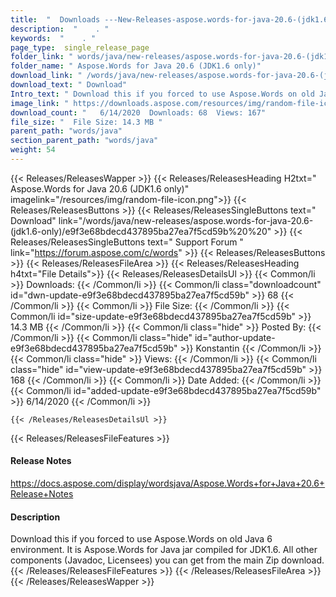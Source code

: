 ```yaml
---
title:  "  Downloads ---New-Releases-aspose.words-for-java-20.6-(jdk1.6-only) . " 
description:  "    . " 
keywords:  "    . " 
page_type:  single_release_page
folder_link: " words/java/new-releases/aspose.words-for-java-20.6-(jdk1.6-only)/"
folder_name: " Aspose.Words for Java 20.6 (JDK1.6 only)"
download_link: " /words/java/new-releases/aspose.words-for-java-20.6-(jdk1.6-only)/e9f3e68bdecd437895ba27ea7f5cd59b"
download_text: " Download"
Intro_text: " Download this if you forced to use Aspose.Words on old Java 6 environment. It is..."
image_link: " https://downloads.aspose.com/resources/img/random-file-icon.png"
download_count: "   6/14/2020  Downloads: 68  Views: 167"
file_size: "  File Size: 14.3 MB "
parent_path: "words/java"
section_parent_path: "words/java"
weight: 54 
---
```


{{< Releases/ReleasesWapper >}}
  {{< Releases/ReleasesHeading H2txt=" Aspose.Words for Java 20.6 (JDK1.6 only)" imagelink="/resources/img/random-file-icon.png">}}
  {{< Releases/ReleasesButtons >}}
    {{< Releases/ReleasesSingleButtons text=" Download" link="/words/java/new-releases/aspose.words-for-java-20.6-(jdk1.6-only)/e9f3e68bdecd437895ba27ea7f5cd59b%20%20" >}}
    {{< Releases/ReleasesSingleButtons text=" Support Forum " link="https://forum.aspose.com/c/words" >}}
  {{< Releases/ReleasesButtons >}}
  {{< Releases/ReleasesFileArea >}}
    {{< Releases/ReleasesHeading h4txt="File Details">}}
    {{< Releases/ReleasesDetailsUl >}}
            {{< Common/li  >}} Downloads: {{< /Common/li >}} 
      {{< Common/li class="downloadcount" id="dwn-update-e9f3e68bdecd437895ba27ea7f5cd59b" >}} 68 {{< /Common/li >}} 
      {{< Common/li  >}} File Size: {{< /Common/li >}} 
      {{< Common/li id="size-update-e9f3e68bdecd437895ba27ea7f5cd59b" >}} 14.3 MB {{< /Common/li >}} 
      {{< Common/li  class="hide" >}} Posted By: {{< /Common/li >}} 
      {{< Common/li class="hide" id="author-update-e9f3e68bdecd437895ba27ea7f5cd59b" >}} Konstantin {{< /Common/li >}} 
      {{< Common/li class="hide"  >}} Views: {{< /Common/li >}} 
      {{< Common/li class="hide" id="view-update-e9f3e68bdecd437895ba27ea7f5cd59b" >}} 168 {{< /Common/li >}} 
      {{< Common/li  >}} Date Added: {{< /Common/li >}} 
      {{< Common/li id="added-update-e9f3e68bdecd437895ba27ea7f5cd59b" >}} 6/14/2020 {{< /Common/li >}} 

    {{< /Releases/ReleasesDetailsUl >}}

  {{< Releases/ReleasesFileFeatures >}}
      <h4>Release Notes</h4><div><a href="https://docs.aspose.com/display/wordsjava/Aspose.Words+for+Java+20.6+Release+Notes">https://docs.aspose.com/display/wordsjava/Aspose.Words+for+Java+20.6+Release+Notes</a></div><h4>Description</h4><div class="HTMLDescription">Download this if you forced to use Aspose.Words on old Java 6 environment. It is Aspose.Words for Java jar compiled for JDK1.6. All other components (Javadoc, Licensees) you can get from the main Zip download.</div>
  {{< /Releases/ReleasesFileFeatures >}}
 {{< /Releases/ReleasesFileArea >}}
{{< /Releases/ReleasesWapper >}}


